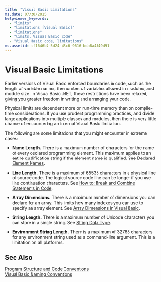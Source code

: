 ```yaml
---
title: "Visual Basic Limitations"
ms.date: 07/20/2015
helpviewer_keywords: 
  - "limits"
  - "limitations [Visual Basic]"
  - "limitations"
  - "limits, Visual Basic code"
  - "Visual Basic code, limitations"
ms.assetid: cf1646b7-5d24-48c6-9616-bda8a4849d91
---
```

# Visual Basic Limitations
Earlier versions of Visual Basic enforced boundaries in code, such as the length of variable names, the number of variables allowed in modules, and module size. In Visual Basic .NET, these restrictions have been relaxed, giving you greater freedom in writing and arranging your code.  
  
 Physical limits are dependent more on run-time memory than on compile-time considerations. If you use prudent programming practices, and divide large applications into multiple classes and modules, then there is very little chance of encountering an internal Visual Basic limitation.  
  
 The following are some limitations that you might encounter in extreme cases:  
  
- **Name Length.** There is a maximum number of characters for the name of every declared programming element. This maximum applies to an entire qualification string if the element name is qualified. See [Declared Element Names](../../../visual-basic/programming-guide/language-features/declared-elements/declared-element-names.md).  
  
- **Line Length.** There is a maximum of 65535 characters in a physical line of source code. The logical source code line can be longer if you use line continuation characters. See [How to: Break and Combine Statements in Code](../../../visual-basic/programming-guide/program-structure/how-to-break-and-combine-statements-in-code.md).  
  
- **Array Dimensions.** There is a maximum number of dimensions you can declare for an array. This limits how many indexes you can use to specify an array element. See [Array Dimensions in Visual Basic](../../../visual-basic/programming-guide/language-features/arrays/array-dimensions.md).  
  
- **String Length.** There is a maximum number of Unicode characters you can store in a single string. See [String Data Type](../../../visual-basic/language-reference/data-types/string-data-type.md).  
  
- **Environment String Length.** There is a maximum of 32768 characters for any environment string used as a command-line argument. This is a limitation on all platforms.  
  
## See Also  
 [Program Structure and Code Conventions](../../../visual-basic/programming-guide/program-structure/program-structure-and-code-conventions.md)  
 [Visual Basic Naming Conventions](../../../visual-basic/programming-guide/program-structure/naming-conventions.md)
